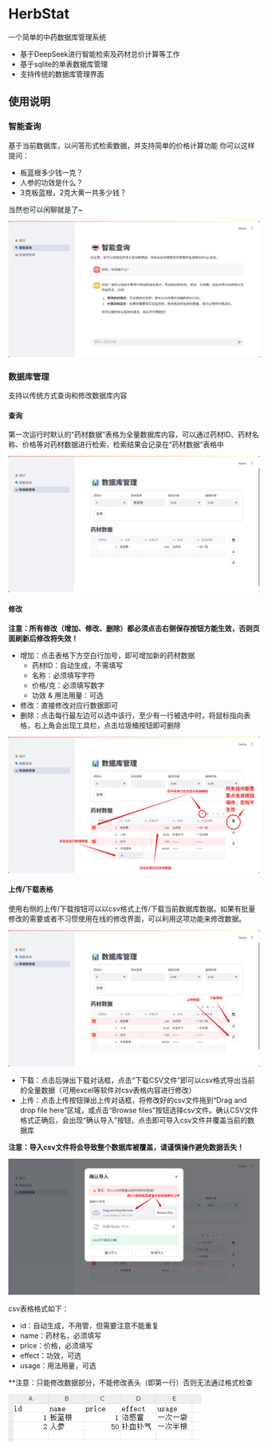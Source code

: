 # HerbStat

一个简单的中药数据库管理系统
- 基于DeepSeek进行智能检索及药材总价计算等工作
- 基于sqlite的单表数据库管理
- 支持传统的数据库管理界面

## 使用说明

### 智能查询

基于当前数据库，以问答形式检索数据，并支持简单的价格计算功能
你可以这样提问：

- 板蓝根多少钱一克？
- 人参的功效是什么？
- 3克板蓝根，2克大黄一共多少钱？

当然也可以闲聊就是了~

![智能查询页面](images/image1.png)

### 数据库管理

支持以传统方式查询和修改数据库内容

#### 查询

第一次运行时默认的“药材数据”表格为全量数据库内容，可以通过药材ID、药材名称、价格等对药材数据进行检索，检索结果会记录在“药材数据”表格中

![检索](images/image2.png)

#### 修改

**注意：所有修改（增加、修改、删除）都必须点击右侧保存按钮方能生效，否则页面刷新后修改将失效！**

- 增加：点击表格下方空白行加号，即可增加新的药材数据
  - 药材ID：自动生成，不需填写
  - 名称：必须填写字符
  - 价格/克：必须填写数字
  - 功效 & 用法用量：可选
- 修改：直接修改对应行数据即可
- 删除：点击每行最左边可以选中该行，至少有一行被选中时，将鼠标指向表格，右上角会出现工具栏，点击垃圾桶按钮即可删除

![修改](images/image3.png)

#### 上传/下载表格

使用右侧的上传/下载按钮可以以csv格式上传/下载当前数据库数据。如果有批量修改的需要或者不习惯使用在线的修改界面，可以利用这项功能来修改数据。

![上传和下载](images/image4.png)

- 下载：点击后弹出下载对话框，点击“下载CSV文件”即可以csv格式导出当前的全量数据（可用excel等软件对csv表格内容进行修改）
- 上传：点击上传按钮弹出上传对话框，将修改好的csv文件拖到“Drag and drop file here”区域，或点击“Browse files”按钮选择csv文件。确认CSV文件格式正确后，会出现“确认导入”按钮，点击即可导入csv文件并覆盖当前的数据库

**注意：导入csv文件将会导致整个数据库被覆盖，请谨慎操作避免数据丢失！**

![上传对话框](images/image5.png)

csv表格格式如下：
- id：自动生成，不用管，但需要注意不能重复
- name：药材名，必须填写
- price：价格，必须填写
- effect：功效，可选
- usage：用法用量，可选

**注意：只能修改数据部分，不能修改表头（即第一行）否则无法通过格式检查

![csv格式](images/image6.png)